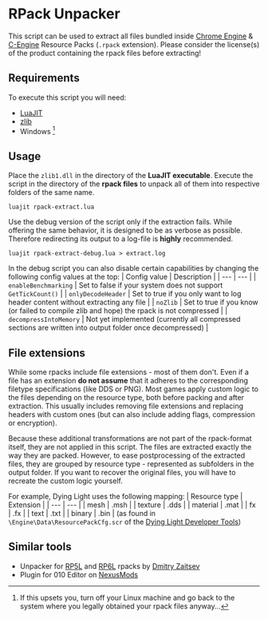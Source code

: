 # RPack Unpacker
This script can be used to extract all files bundled inside [Chrome Engine](https://en.wikipedia.org/wiki/Chrome_Engine) & [C-Engine](https://en.wikipedia.org/wiki/Dying_Light_2) Resource Packs (`.rpack` extension).
Please consider the license(s) of the product containing the rpack files before extracting!


## Requirements
To execute this script you will need:
- [LuaJIT](https://luajit.org/download.html)
- [zlib](https://www.zlib.net/)
- Windows [^1]

[^1]: If this upsets you, turn off your Linux machine and go back to the system where you legally obtained your rpack files anyway...


## Usage
Place the `zlib1.dll` in the directory of the **LuaJIT executable**.
Execute the script in the directory of the **rpack files** to unpack all of them into respective folders of the same name.
```
luajit rpack-extract.lua
```

Use the debug version of the script only if the extraction fails.
While offering the same behavior, it is designed to be as verbose as possible.
Therefore redirecting its output to a log-file is **highly** recommended.
```
luajit rpack-extract-debug.lua > extract.log
```

In the debug script you can also disable certain capabilities by changing the following config values at the top:
| Config value | Description |
| --- | --- |
| `enableBenchmarking` | Set to false if your system does not support `GetTickCount()` |
| `onlyDecodeHeader` | Set to true if you only want to log header content without extracting any file |
| `noZlib` | Set to true if you know (or failed to compile zlib and hope) the rpack is not compressed |
| `decompressIntoMemory` | Not yet implemented (currently all compressed sections are written into output folder once decompressed) |


## File extensions
While some rpacks include file extensions - most of them don't.
Even if a file has an extension **do not assume** that it adheres to the corresponding filetype specifications (like DDS or PNG).
Most games apply custom logic to the files depending on the resource type, both before packing and after extraction.
This usually includes removing file extensions and replacing headers with custom ones (but can also include adding flags, compression or encryption).

Because these additional transformations are not part of the rpack-format itself, they are not applied in this script.
The files are extracted exactly the way they are packed.
However, to ease postprocessing of the extracted files, they are grouped by resource type - represented as subfolders in the output folder.
If you want to recover the original files, you will have to recreate the custom logic yourself.

For example, Dying Light uses the following mapping:
| Resource type | Extension |
| --- | --- |
| mesh | .msh |
| texture | .dds |
| material | .mat |
| fx | .fx |
| text | .txt |
| binary | .bin |
(as found in `\Engine\Data\ResourcePackCfg.scr` of the [Dying Light Developer Tools](https://store.steampowered.com/app/239140/))


## Similar tools
- Unpacker for [RP5L](https://github.com/hhrhhr/rp5l) and [RP6L](https://gist.github.com/hhrhhr/c270fa8dd41abcc08f0cab652164130b) rpacks by [Dmitry Zaitsev](https://github.com/hhrhhr)
- Plugin for 010 Editor on [NexusMods](https://www.nexusmods.com/dyinglight2/mods/583)